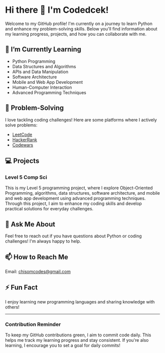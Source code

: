 # Hi there 👋 I'm Codedcek!

Welcome to my GitHub profile! I'm currently on a journey to learn Python and enhance my problem-solving skills. Below you'll find information about my learning progress, projects, and how you can collaborate with me.

## 🌱 I’m Currently Learning
- Python Programming
- Data Structures and Algorithms
- APIs and Data Manipulation
- Software Architecture
- Mobile and Web App Development
- Human-Computer Interaction
- Advanced Programming Techniques

## 🧩 Problem-Solving
I love tackling coding challenges! Here are some platforms where I actively solve problems:
- [LeetCode](https://leetcode.com)
- [HackerRank](https://www.hackerrank.com)
- [Codewars](https://www.codewars.com)

## 💻 Projects
### Level 5 Comp Sci
This is my Level 5 programming project, where I explore Object-Oriented Programming, algorithms, data structures, software architecture, and mobile and web app development using advanced programming techniques. Through this project, I aim to enhance my coding skills and develop practical solutions for everyday challenges.

## 💬 Ask Me About
Feel free to reach out if you have questions about Python or coding challenges! I'm always happy to help.

## 📫 How to Reach Me
Email: [chisomcodes@gmail.com](mailto:chisomcodes@gmail.com)

## ⚡ Fun Fact
I enjoy learning new programming languages and sharing knowledge with others!

---

### Contribution Reminder
To keep my GitHub contributions green, I aim to commit code daily. This helps me track my learning progress and stay consistent. If you're also learning, I encourage you to set a goal for daily commits!
